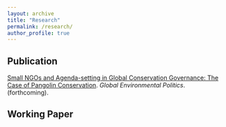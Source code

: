 ```yaml
---
layout: archive
title: "Research"
permalink: /research/
author_profile: true
---
```


## Publication
[Small NGOs and Agenda-setting in Global Conservation Governance: The Case of Pangolin Conservation](../takumishibaike.github.io/research/gep2021/). *Global Environmental Politics*. (forthcoming).

## Working Paper

